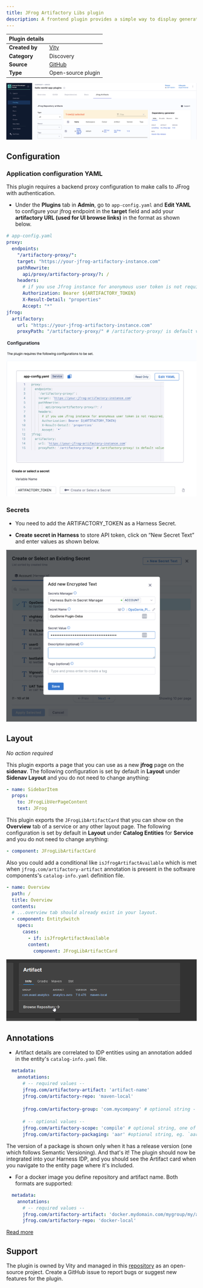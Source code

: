 ```yaml
---
title: JFrog Artifactory Libs plugin
description: A frontend plugin provides a simple way to display generated artifact (library) details and allows to copy library definition for the package managers.
---
```


| Plugin details |                                                                      |
| -------------- | -------------------------------------------------------------------- |
| **Created by** | [Vity](https://github.com/Vity01)                                    |
| **Category**   | Discovery                                                            |
| **Source**     | [GitHub](https://github.com/Vity01/backstage-jfrog-artifactory-libs) |
| **Type**       | Open-source plugin                                                   |

![](./static/jfrog-plugin.png)

## Configuration

### Application configuration YAML

This plugin requires a backend proxy configuration to make calls to JFrog with authentication.

- Under the **Plugins** tab in **Admin**, go to `app-config.yaml` and **Edit YAML** to configure your jfrog endpoint in the **target** field and add your **artifactory URL (used for UI browse links)** in the format as shown below.

```yaml
# app-config.yaml
proxy:
  endpoints:
    "/artifactory-proxy/":
    target: "https://your-jfrog-artifactory-instance.com"
    pathRewrite:
      api/proxy/artifactory-proxy/?: /
    headers:
      # if you use Jfrog instance for anonymous user token is not required, but it is also required for Docker package type
      Authorization: Bearer ${ARTIFACTORY_TOKEN}
      X-Result-Detail: "properties"
      Accept: "*"
jfrog:
  artifactory:
    url: "https://your-jfrog-artifactory-instance.com"
    proxyPath: "/artifactory-proxy/" # /artifactory-proxy/ is default value
```

![](./static/jfrog-config.png)

### Secrets

- You need to add the ARTIFACTORY_TOKEN as a Harness Secret.

- **Create secret in Harness** to store API token, click on “New Secret Text” and enter values as shown below.

![](./static/hs-og.png)

## Layout

_No action required_

This plugin exports a page that you can use as a new **jfrog** page on the **sidenav**. The following configuration is set by default in **Layout** under **Sidenav Layout** and you do not need to change anything:

```yaml
- name: SidebarItem
  props:
    to: JFrogLibVerPageContent
    text: JFrog
```

This plugin exports the `JFrogLibArtifactCard` that you can show on the **Overview** tab of a service or any other layout page. The following configuration is set by default in **Layout** under **Catalog Entities** for **Service** and you do not need to change anything:

```YAML
- component: JFrogLibArtifactCard
```

Also you could add a conditional like `isJfrogArtifactAvailable` which is met when `jfrog.com/artifactory-artifact` annotation is present in the software components's `catalog-info.yaml` definition file.

```YAML
- name: Overview
  path: /
  title: Overview
  contents:
  # ...overview tab should already exist in your layout.
  - component: EntitySwitch
    specs:
      cases:
        - if: isJfrogArtifactAvailable
        content:
          component: JFrogLibArtifactCard
```

![](./static/artifact.gif)

## Annotations

- Artifact details are correlated to IDP entities using an annotation added in the entity's `catalog-info.yaml` file.

```YAML
  metadata:
    annotations:
      # -- required values --
      jfrog.com/artifactory-artifact: 'artifact-name'
      jfrog.com/artifactory-repo: 'maven-local'

      jfrog.com/artifactory-group: 'com.mycompany' # optional string - can be blank for pypi, necessary for Maven repos

      # -- optional values --
      jfrog.com/artifactory-scope: 'compile' # optional string, one of these [compile, test,provided,runtime,classpath,optional]
      jfrog.com/artifactory-packaging: 'aar' #optional string, eg. `aar`
```

The version of a package is shown only when it has a release version (one which follows Semantic Versioning). And that's it! The plugin should now be integrated into your Harness IDP, and you should see the Artifact card when you navigate to the entity page where it's included.

- For a docker image you define repository and artifact name. Both formats are supported:

```YAML
  metadata:
    annotations:
      # -- required values --
      jfrog.com/artifactory-artifact: 'docker.mydomain.com/mygroup/my/artifact-name' # or simply 'mygroup/my/artifact-name'
      jfrog.com/artifactory-repo: 'docker-local'
```

[Read more](https://github.com/Vity01/backstage-jfrog-artifactory-libs?tab=readme-ov-file#catalog-infoyaml)

## Support

The plugin is owned by Vity and managed in this [repository](https://github.com/Vity01/backstage-jfrog-artifactory-libs) as an open-source project. Create a GitHub issue to report bugs or suggest new features for the plugin.
